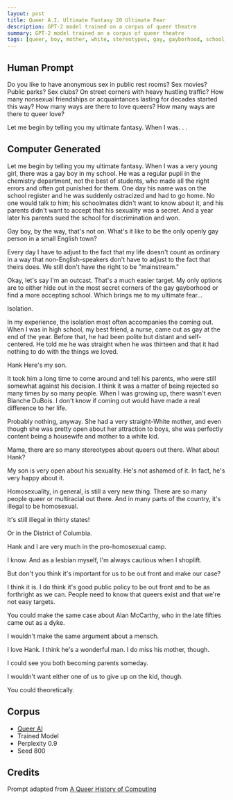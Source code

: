 ```yaml
---
layout: post
title: Queer A.I. Ultimate Fantasy 20 Ultimate Fear
description: GPT-2 model trained on a corpus of queer theatre
summary: GPT-2 model trained on a corpus of queer theatre
tags: [queer, boy, mother, white, stereotypes, gay, gayborhood, school, Blanche DuBois, machine learning, GPT-2, RunwayML]
---
```


## Human Prompt

Do you like to have anonymous sex in public rest rooms? Sex movies? Public parks? Sex clubs? On street corners with heavy hustling traffic? How many nonsexual friendships or acquaintances lasting for decades started this way? How many ways are there to love queers? How many ways are there to queer love?

Let me begin by telling you my ultimate fantasy. When I was. . .

## Computer Generated

Let me begin by telling you my ultimate fantasy. When I was a very young girl, there was a gay boy in my school. He was a regular pupil in the chemistry department, not the best of students, who made all the right errors and often got punished for them. One day his name was on the school register and he was suddenly ostracized and had to go home. No one would talk to him; his schoolmates didn't want to know about it, and his parents didn't want to accept that his sexuality was a secret. And a year later his parents sued the school for discrimination and won.

Gay boy, by the way, that's not on. What's it like to be the only openly gay person in a small English town?

Every day I have to adjust to the fact that my life doesn't count as ordinary in a way that non-English-speakers don't have to adjust to the fact that theirs does. We still don't have the right to be "mainstream."

Okay, let's say I'm an outcast. That's a much easier target. My only options are to either hide out in the most secret corners of the gay gayborhood or find a more accepting school. Which brings me to my ultimate fear...

Isolation.

In my experience, the isolation most often accompanies the coming out. When I was in high school, my best friend, a nurse, came out as gay at the end of the year. Before that, he had been polite but distant and self-centered. He told me he was straight when he was thirteen and that it had nothing to do with the things we loved.

Hank Here's my son.

It took him a long time to come around and tell his parents, who were still somewhat against his decision. I think it was a matter of being rejected so many times by so many people. When I was growing up, there wasn't even Blanche DuBois. I don't know if coming out would have made a real difference to her life.

Probably nothing, anyway. She had a very straight-White mother, and even though she was pretty open about her attraction to boys, she was perfectly content being a housewife and mother to a white kid.

Mama, there are so many stereotypes about queers out there. What about Hank?

My son is very open about his sexuality. He's not ashamed of it. In fact, he's very happy about it.

Homosexuality, in general, is still a very new thing. There are so many people queer or multiracial out there. And in many parts of the country, it's illegal to be homosexual.

It's still illegal in thirty states!

Or in the District of Columbia.

Hank and I are very much in the pro-homosexual camp.

I know. And as a lesbian myself, I'm always cautious when I shoplift.

But don't you think it's important for us to be out front and make our case?

I think it is. I do think it's good public policy to be out front and to be as forthright as we can. People need to know that queers exist and that we're not easy targets.

You could make the same case about Alan McCarthy, who in the late fifties came out as a dyke.

I wouldn't make the same argument about a mensch.

I love Hank. I think he's a wonderful man. I do miss his mother, though.

I could see you both becoming parents someday.

I wouldn't want either one of us to give up on the kid, though.

You could theoretically.

## Corpus

- [Queer AI](/queerai)
- Trained Model
- Perplexity 0.9
- Seed 800

## Credits

Prompt adapted from [A Queer History of Computing](https://rhizome.org/editorial/2013/feb/19/queer-computing-1/)

